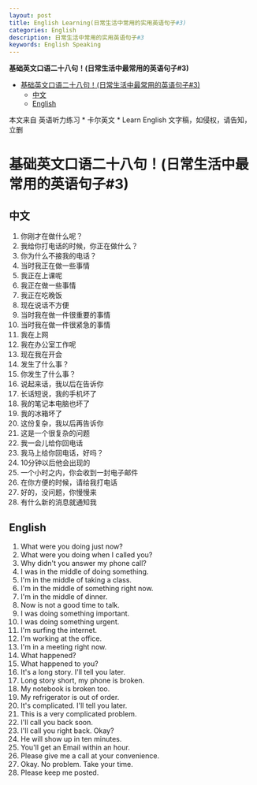 ```yaml
---
layout: post
title: English Learning(日常生活中常用的实用英语句子#3)
categories: English
description: 日常生活中常用的实用英语句子#3
keywords: English Speaking
---
```


<!-- START doctoc generated TOC please keep comment here to allow auto update -->
<!-- DON'T EDIT THIS SECTION, INSTEAD RE-RUN doctoc TO UPDATE -->
**基础英文口语二十八句！(日常生活中最常用的英语句子#3)**

- [基础英文口语二十八句！(日常生活中最常用的英语句子#3)](#%E5%9F%BA%E7%A1%80%E8%8B%B1%E6%96%87%E5%8F%A3%E8%AF%AD%E4%BA%8C%E5%8D%81%E5%85%AB%E5%8F%A5%E6%97%A5%E5%B8%B8%E7%94%9F%E6%B4%BB%E4%B8%AD%E6%9C%80%E5%B8%B8%E7%94%A8%E7%9A%84%E8%8B%B1%E8%AF%AD%E5%8F%A5%E5%AD%903)
  - [中文](#%E4%B8%AD%E6%96%87)
  - [English](#english)

<!-- END doctoc generated TOC please keep comment here to allow auto update -->

本文来自 英语听力练习 * 卡尔英文 * Learn English 文字稿，如侵权，请告知，立删
# 基础英文口语二十八句！(日常生活中最常用的英语句子#3)

## 中文
1. 你刚才在做什么呢？
2. 我给你打电话的时候，你正在做什么？
3. 你为什么不接我的电话？
4. 当时我正在做一些事情
5. 我正在上课呢
6. 我正在做一些事情
7. 我正在吃晚饭
8. 现在说话不方便
9. 当时我在做一件很重要的事情
10. 当时我在做一件很紧急的事情
11. 我在上网
12. 我在办公室工作呢
13. 现在我在开会
14. 发生了什么事？
15. 你发生了什么事？
16. 说起来话，我以后在告诉你
17. 长话短说，我的手机坏了
18. 我的笔记本电脑也坏了
19. 我的冰箱坏了
20. 这份复杂，我以后再告诉你
21. 这是一个很复杂的问题
22. 我一会儿给你回电话
23. 我马上给你回电话，好吗？
24. 10分钟以后他会出现的
25. 一个小时之内，你会收到一封电子邮件
26. 在你方便的时候，请给我打电话
27. 好的，没问题，你慢慢来
28. 有什么新的消息就通知我


## English
1. What were you doing just now?
2. What were you doing when I called you?
3. Why didn't you answer my phone call?
4. I was in the middle of doing something.
5. I'm in the middle of taking a class.
6. I'm in the middle of something right now.
7. I'm in the middle of dinner.
8. Now is not a good time to talk.
9. I was doing something important.
10. I was doing something urgent.
11. I'm surfing the internet.
12. I'm working at the office.
13. I'm in a meeting right now.
14. What happened?
15. What happened to you?
16. It's a long story. I'll tell you later.
17. Long story short, my phone is broken.
18. My notebook is broken too.
19. My refrigerator is out of order.
20. It's complicated. I'll tell you later.
21. This is a very complicated problem.
22. I'll call you back soon.
23. I'll call you right back. Okay?
24. He will show up in ten minutes.
25. You'll get an Email within an hour.
26. Please give me a call at your convenience.
27. Okay. No problem. Take your time.
28. Please keep me posted.



